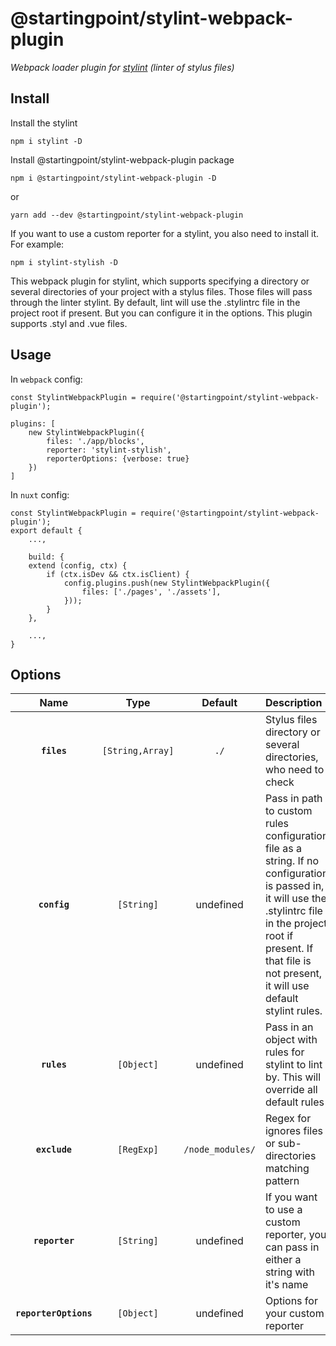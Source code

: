 # @startingpoint/stylint-webpack-plugin
*Webpack loader plugin for [stylint](https://github.com/SimenB/stylint) (linter of stylus files)*

## Install

Install the stylint

`npm i stylint -D`

Install @startingpoint/stylint-webpack-plugin package

`npm i @startingpoint/stylint-webpack-plugin -D`

or

`yarn add --dev @startingpoint/stylint-webpack-plugin`

If you want to use a custom reporter for a stylint, you also need to install it. For example:

`npm i stylint-stylish -D`

This webpack plugin for stylint, which supports specifying a directory or several directories of your project with a 
stylus files. Those files will pass through the linter stylint. By default, lint will use the .stylintrc file in the 
project root if present. But you can configure it in the options. This plugin supports .styl and .vue files.

## Usage

In `webpack` config:

```
const StylintWebpackPlugin = require('@startingpoint/stylint-webpack-plugin');

plugins: [
    new StylintWebpackPlugin({
        files: './app/blocks',
        reporter: 'stylint-stylish',
        reporterOptions: {verbose: true}
    })
]
```

In `nuxt` config:

```
const StylintWebpackPlugin = require('@startingpoint/stylint-webpack-plugin');
export default {
    ...,

    build: {
    extend (config, ctx) {
        if (ctx.isDev && ctx.isClient) {
            config.plugins.push(new StylintWebpackPlugin({
                files: ['./pages', './assets'],
            }));
        }
    },

    ...,
}
```

## Options

|Name                 |Type            |Default        |Description                                                    |
|:-------------------:|:--------------:|:--------------:|:-------------------------------------------------------------- |
|**`files`**          |`[String,Array]`|`./`            |Stylus files directory or several directories, who need to check|
|**`config`**         |`[String]`      |undefined       |Pass in path to custom rules configuration file as a string. If no configuration is passed in, it will use the .stylintrc file in the project root if present. If that file is not present, it will use default stylint rules.|
|**`rules`**          |`[Object]`      |undefined       |Pass in an object with rules for stylint to lint by. This will override all default rules|
|**`exclude`**        |`[RegExp]`      |`/node_modules/`|Regex for ignores files or sub-directories matching pattern|
|**`reporter`**       |`[String]`      |undefined       |If you want to use a custom reporter, you can pass in either a string with it's name|
|**`reporterOptions`**|`[Object]`      |undefined       |Options for your custom reporter|
